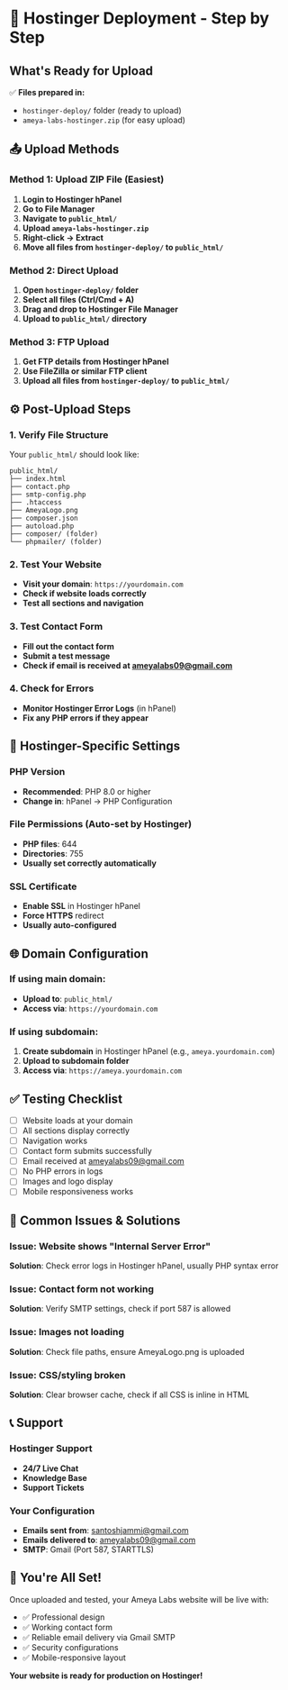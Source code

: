 # 🚀 Hostinger Deployment - Step by Step

## What's Ready for Upload

✅ **Files prepared in:**
- `hostinger-deploy/` folder (ready to upload)
- `ameya-labs-hostinger.zip` (for easy upload)

## 📤 Upload Methods

### Method 1: Upload ZIP File (Easiest)
1. **Login to Hostinger hPanel**
2. **Go to File Manager**
3. **Navigate to `public_html/`**
4. **Upload `ameya-labs-hostinger.zip`**
5. **Right-click → Extract**
6. **Move all files from `hostinger-deploy/` to `public_html/`**

### Method 2: Direct Upload
1. **Open `hostinger-deploy/` folder**
2. **Select all files (Ctrl/Cmd + A)**
3. **Drag and drop to Hostinger File Manager**
4. **Upload to `public_html/` directory**

### Method 3: FTP Upload
1. **Get FTP details from Hostinger hPanel**
2. **Use FileZilla or similar FTP client**
3. **Upload all files from `hostinger-deploy/` to `public_html/`**

## ⚙️ Post-Upload Steps

### 1. Verify File Structure
Your `public_html/` should look like:
```
public_html/
├── index.html
├── contact.php
├── smtp-config.php
├── .htaccess
├── AmeyaLogo.png
├── composer.json
├── autoload.php
├── composer/ (folder)
└── phpmailer/ (folder)
```

### 2. Test Your Website
- **Visit your domain**: `https://yourdomain.com`
- **Check if website loads correctly**
- **Test all sections and navigation**

### 3. Test Contact Form
- **Fill out the contact form**
- **Submit a test message**
- **Check if email is received at ameyalabs09@gmail.com**

### 4. Check for Errors
- **Monitor Hostinger Error Logs** (in hPanel)
- **Fix any PHP errors if they appear**

## 🔧 Hostinger-Specific Settings

### PHP Version
- **Recommended**: PHP 8.0 or higher
- **Change in**: hPanel → PHP Configuration

### File Permissions (Auto-set by Hostinger)
- **PHP files**: 644
- **Directories**: 755
- **Usually set correctly automatically**

### SSL Certificate
- **Enable SSL** in Hostinger hPanel
- **Force HTTPS** redirect
- **Usually auto-configured**

## 🌐 Domain Configuration

### If using main domain:
- **Upload to**: `public_html/`
- **Access via**: `https://yourdomain.com`

### If using subdomain:
1. **Create subdomain** in Hostinger hPanel (e.g., `ameya.yourdomain.com`)
2. **Upload to subdomain folder**
3. **Access via**: `https://ameya.yourdomain.com`

## ✅ Testing Checklist

- [ ] Website loads at your domain
- [ ] All sections display correctly
- [ ] Navigation works
- [ ] Contact form submits successfully
- [ ] Email received at ameyalabs09@gmail.com
- [ ] No PHP errors in logs
- [ ] Images and logo display
- [ ] Mobile responsiveness works

## 🚨 Common Issues & Solutions

### Issue: Website shows "Internal Server Error"
**Solution**: Check error logs in Hostinger hPanel, usually PHP syntax error

### Issue: Contact form not working
**Solution**: Verify SMTP settings, check if port 587 is allowed

### Issue: Images not loading
**Solution**: Check file paths, ensure AmeyaLogo.png is uploaded

### Issue: CSS/styling broken
**Solution**: Clear browser cache, check if all CSS is inline in HTML

## 📞 Support

### Hostinger Support
- **24/7 Live Chat**
- **Knowledge Base**
- **Support Tickets**

### Your Configuration
- **Emails sent from**: santoshjammi@gmail.com
- **Emails delivered to**: ameyalabs09@gmail.com
- **SMTP**: Gmail (Port 587, STARTTLS)

## 🎉 You're All Set!

Once uploaded and tested, your Ameya Labs website will be live with:
- ✅ Professional design
- ✅ Working contact form
- ✅ Reliable email delivery via Gmail SMTP
- ✅ Security configurations
- ✅ Mobile-responsive layout

**Your website is ready for production on Hostinger!**
